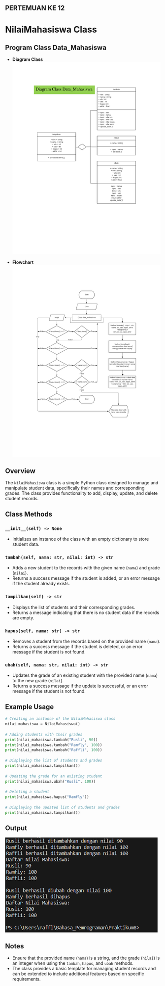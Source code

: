 ## PERTEMUAN KE 12
# NilaiMahasiswa Class

## Program Class Data_Mahasiswa
* **Diagram Class**
![img](Gambar/1.png)

* **Flowchart**
![img](Gambar/2.png)

## Overview
The `NilaiMahasiswa` class is a simple Python class designed to manage and manipulate student data, specifically their names and corresponding grades. The class provides functionality to add, display, update, and delete student records.

## Class Methods

### `__init__(self) -> None`
- Initializes an instance of the class with an empty dictionary to store student data.

### `tambah(self, nama: str, nilai: int) -> str`
- Adds a new student to the records with the given name (`nama`) and grade (`nilai`).
- Returns a success message if the student is added, or an error message if the student already exists.

### `tampilkan(self) -> str`
- Displays the list of students and their corresponding grades.
- Returns a message indicating that there is no student data if the records are empty.

### `hapus(self, nama: str) -> str`
- Removes a student from the records based on the provided name (`nama`).
- Returns a success message if the student is deleted, or an error message if the student is not found.

### `ubah(self, nama: str, nilai: int) -> str`
- Updates the grade of an existing student with the provided name (`nama`) to the new grade (`nilai`).
- Returns a success message if the update is successful, or an error message if the student is not found.

## Example Usage

```python
# Creating an instance of the NilaiMahasiswa class
nilai_mahasiswa = NilaiMahasiswa()

# Adding students with their grades
print(nilai_mahasiswa.tambah("Rusli", 90))
print(nilai_mahasiswa.tambah("Ramfly", 100))
print(nilai_mahasiswa.tambah("Raffli", 100))

# Displaying the list of students and grades
print(nilai_mahasiswa.tampilkan())

# Updating the grade for an existing student
print(nilai_mahasiswa.ubah("Rusli", 100))

# Deleting a student
print(nilai_mahasiswa.hapus("Ramfly"))

# Displaying the updated list of students and grades
print(nilai_mahasiswa.tampilkan())
```
## Output
![Alt text](Gambar/Hsl.png)
## Notes
- Ensure that the provided name (`nama`) is a string, and the grade (`nilai`) is an integer when using the `tambah`, `hapus`, and `ubah` methods.
- The class provides a basic template for managing student records and can be extended to include additional features based on specific requirements.